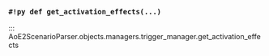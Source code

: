 ### `#!py def get_activation_effects(...)`

::: AoE2ScenarioParser.objects.managers.trigger_manager.get_activation_effects
   